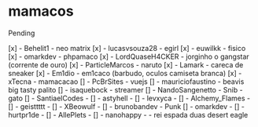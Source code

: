 # mamacos



Pending

[x] - Behelit1 - neo matrix
[x] - lucasvsouza28 - egirl
[x] - euwilkk - fisico
[x] - omarkdev - phpamaco
[x] - LordQuaseH4CKER - jorginho o gangstar (corrente de ouro)
[x] - ParticleMarcos - naruto
[x] - Lamark - careca de sneaker
[x] - Em1dio - em1caco (barbudo, oculos camiseta branca)
[x] - xTecna - mamacacao 
[] - PcBrSites - vuejs
[] - mauriciofaustino - beavis big tasty palito
[] - isaquebock - streamer
[] - NandoSangenetto - Snib - gato
[] - SantiaelCodes - 
[] - astyhell - 
[] - levxyca - 
[] - Alchemy_Flames - 
[] - geisttttt - 
[] - XBeowulf - 
[] - brunobandev - Punk
[] - omarkdev - 
[] - hurtpr1de - 
[] - AllePlets - 
[] - nanohappy -  - rei espada duas desert eagle
